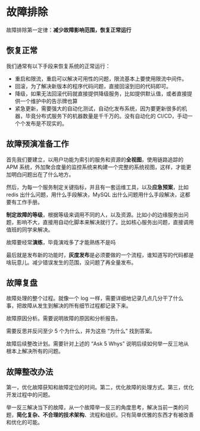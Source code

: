 <!--
 * @Author: shgopher shgopher@gmail.com
 * @Date: 2025-04-04 22:47:58
 * @LastEditors: shgopher shgopher@gmail.com
 * @LastEditTime: 2025-04-10 16:12:40
 * @FilePath: /luban/系统设计基础/架构安全性/架构安全性/故障排除/README.md
 * @Description: 
 * 
 * Copyright (c) 2025 by shgopher, All Rights Reserved. 
-->
# 故障排除

故障排除第一定律：**减少故障影响范围，恢复正常运行**
## 恢复正常
我们通常有以下手段来恢复系统的正常运行：
- 重启和限流，重启可以解决可用性的问题，限流基本上要使用限流中间件。
- 回滚，为了解决新版本的程序代码问题，直接回滚到旧的代码即可。
- 降级，如果无法回滚代码就直接提供降级服务，比如提供默认值，或者直接提供一个维护中的告示牌也算
- 紧急更新，需要强大的自动化测试，自动化发布系统，因为要更新很多的机器，毕竟分布式服务下的机器数量是千千万的。没有自动化的 CI/CD，手动一个个发布是不现实的。

## 故障预演准备工作

首先我们要建立，以用户功能为索引的服务和资源的**全视图**，使用链路追踪的 APM 系统，外加聚合度量的监控系统来构建一个完整的系统视图，这样，才能更加明白问题出在了什么地方。

然后，为每一个服务制定关键指标，并且有一套运维工具，以及**应急预案**，比如 redis 出什么问题，用什么手段解决，MySQL 出什么问题用什么手段解决，这都要有工作手册。

**制定故障的等级**，根据等级来调用不同的人，以及资源。比如小的边缘服务出问题，影响不大，直接用自动化脚本来解决就行了。比如核心服务出问题，直接调用值班的同学来解决。

故障要经常**演练**，毕竟演戏多了才能熟练不是吗

最后就是发布新的功能时，**灰度发布**是必须要做的一个流程，谁知道写的代码都是啥玩意儿。减少错误发生的范围，没问题了再全量发布。
## 故障复盘
故障处理的整个过程。就像一个 log 一样，需要详细地记录几点几分干了什么事，把故障从发生到解决的所有细节过程都记录下来。

故障原因分析。需要说明故障的原因和分析报告。

需要反思并反问至少 5 个为什么，并为这些 “为什么” 找到答案。

故障后续整改计划。需要针对上述的 “Ask 5 Whys” 说明后续如何举一反三地从根本上解决所有的问题。

## 故障整改办法
第一，优化故障获知和故障定位的时间。第二，优化故障的处理方式。第三，优化开发过程中的问题。

举一反三解决当下的故障，从一个故障举一反三的角度思考，解决当前一类的问题，**简化复杂、不合理的技术架构**、流程和组织。只有简单优雅的东西才有被改善和优化的可能。



